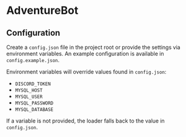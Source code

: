 # AdventureBot

## Configuration

Create a `config.json` file in the project root or provide the settings via
environment variables. An example configuration is available in
`config.example.json`.

Environment variables will override values found in `config.json`:

- `DISCORD_TOKEN`
- `MYSQL_HOST`
- `MYSQL_USER`
- `MYSQL_PASSWORD`
- `MYSQL_DATABASE`

If a variable is not provided, the loader falls back to the value in
`config.json`.
